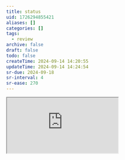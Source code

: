 ```yaml
---
title: status
uid: 1726294855421
aliases: []
categories: []
tags:
  - review
archive: false
draft: false
todo: false
createTime: 2024-09-14 14:20:55
updateTime: 2024-09-14 14:24:54
sr-due: 2024-09-18
sr-interval: 4
sr-ease: 270
---
```


<iframe
  class="iframe_full"
  src="https://dict.youdao.com/result?word=status&lang=en"
>
</iframe>
